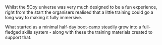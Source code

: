 Whilst the 5Coy universe was very much designed to be a fun experience, right from the start the organisers
realised that a little training could go a long way to making it fully immersive.

What started as a minimal half-day boot-camp steadily grew into a full-fledged skills system - along with 
these the training materials created to support that.